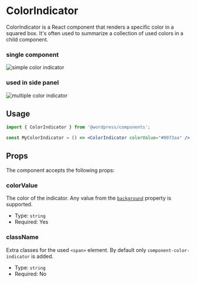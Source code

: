 # ColorIndicator

ColorIndicator is a React component that renders a specific color in a squared box. It's often used to summarize a collection of used colors in a child component.

### single component

![simple color indicator](https://user-images.githubusercontent.com/881729/147558034-cba09db5-2f06-458b-a7b1-fd2f2ffb982a.png)

### used in side panel

![multiple color indicator](https://user-images.githubusercontent.com/881729/147559177-69ce52e1-30dc-4f24-8483-ca2a580f434f.png)

## Usage

```jsx
import { ColorIndicator } from '@wordpress/components';

const MyColorIndicator = () => <ColorIndicator colorValue="#0073aa" />;
```

## Props

The component accepts the following props:

### colorValue

The color of the indicator. Any value from the [`background`](https://developer.mozilla.org/en-US/docs/Web/CSS/background) property is supported.

-   Type: `string`
-   Required: Yes

### className

Extra classes for the used `<span>` element. By default only `component-color-indicator` is added.

-   Type: `string`
-   Required: No
